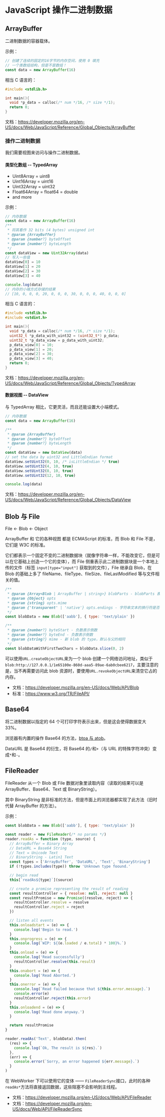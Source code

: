 # JavaScript 操作二进制数据

## ArrayBuffer

二进制数据的容器载体。

示例：

```js
// 创建了连续的固定的16字节的内存空间，使用 0 填充
// 一个类数组结构，但是不是数组！
const data = new ArrayBuffer(16)
```

相当 C 语言的：

```c
#include <stdlib.h>

int main(){
  void *p_data = calloc(/* num */16, /* size */1);
  return 0;
}
```

文档：https://developer.mozilla.org/en-US/docs/Web/JavaScript/Reference/Global_Objects/ArrayBuffer

### 操作二进制数据

我们需要视图来访问与操作二进制数据。

#### 类型化数组 -- TypedArray

- Uint8Array = uint8
- Uint16Array = uint16
- Uint32Array = uint32
- Float64Array = float64 = double
- and more

示例：

```js
// 内存数据
const data = new ArrayBuffer(16)
/**
 * 将其看作 32 bits (4 bytes) unsigned int
 * @param {ArrayBuffer}
 * @param {number?} byteOffset
 * @param {number?} byteLength
 */
const dataView = new Uint32Array(data)
// 写入一些值
dataView[0] = 10
dataView[1] = 20
dataView[2] = 30
dataView[3] = 40

console.log(data)
// 内存的小端方式存储的结果
// [10, 0, 0, 0, 20, 0, 0, 0, 30, 0, 0, 0, 40, 0, 0, 0]
```

相当 C 语言的：

```c
#include <stdlib.h>
#include <stdint.h>

int main(){
  void *p_data = calloc(/* num */16, /* size */1);
  uint32_t *p_data_with_uint32 = (uint32_t*) p_data;
  uint32_t *p_data_view = p_data_with_uint32;
  p_data_view[0] = 10;
  p_data_view[1] = 20;
  p_data_view[2] = 30;
  p_data_view[3] = 40;
  return 0;
}
```

文档：https://developer.mozilla.org/en-US/docs/Web/JavaScript/Reference/Global_Objects/TypedArray

#### 数据视图 -- DataView

与 TypedArray 相比，它更灵活，而且还能设置大小端模式。

```js
// 内存数据
const data = new ArrayBuffer(16)

/**
 * @param {ArrayBuffer}
 * @param {number?} byteOffset
 * @param {number?} byteLength
 */
const dataView = new DataView(data)
// set the data by uint32 and LittleEndian format
dataView.setUint32(0, 10, /* isLittleEndian */ true)
dataView.setUint32(4, 10, true)
dataView.setUint32(8, 10, true)
dataView.setUint32(12, 10, true)

console.log(data)
```

文档：https://developer.mozilla.org/en-US/docs/Web/JavaScript/Reference/Global_Objects/DataView

## Blob 与 File

File <- Blob <- Object

ArrayBuffer 和 它的各种视图 都是 ECMAScript 的标准，而 Blob 和 File 不是，它们是 W3C 的标准。

它们都表示一个固定不变的二进制数据块（就像字符串一样，不能改变它，但是可以在它基础上创造一个它的变体），而 File 侧重表示此二进制数据块是一个本地上传的文件（标签 `input[type="input"]` 获取到的文件），File 继承自 Blob，在 Blob 的基础上多了 fileName、fileType、fileSize、fileLastModified 等与文件相关的值。

```js
/**
 * @param {Array<Blob | ArrayBuffer | string>} blobParts - blobParts 表示一系列其他 Blob 对象、ArrayBuffer 或 字符串
 * @param {Object} opts
 * @param {string} opts.mime
 * @param {'transparent' | 'native'} opts.endings - 字符串文本的换行符是否要转换，transparent 表示不转换，native 转换到当前操作系统的换行符（其中，Windows = \r\n、Unix-like = \n、旧MacOS = \r）
 */
const blobData = new Blob(['aabb'], { type: 'text/plain' })

/**
 * @param {number?} byteStart - 负数表示倒数
 * @param {number?} byteEnd - 负数表示倒数
 * @param {string?} mime - 新 blob 的 type，默认与父的相同
 */
const blobDataWithFirstTwoChars = blobData.slice(0, 2)
```

可以使用`URL.createObjectURL`来为一个 blob 创建一个网络访问地址，类似于`blob:http://127.0.0.1/1e65100e-860d-aaa5-89ae-6ab0cbee6217`，主要注意的是，当不再需要访问此 blob 资源时，要使用`URL.revokeObjectURL`来清空它占的内存。

- 文档：https://developer.mozilla.org/en-US/docs/Web/API/Blob
- 标准：https://www.w3.org/TR/FileAPI/

## Base64

将二进制数据以指定的 64 个可打印字符表示出来，但是这会使得数据变大 33%。

浏览器有内置的操作 Base64 的方法，[btoa 与 atob](/articles/%E6%B5%8F%E8%A7%88%E5%99%A8%E6%8A%80%E6%9C%AF/APIs.md#btoa%20%E4%B8%8E%20atob)。

DataURL 是 Base64 的衍生，将 Base64 的`/`和`+`（与 URL 的特殊字符冲突）变成`*`和`-`。

## FileReader

FileReader 从一个 Blob 或 File 数据对象里读取内容（读取的结果可以是 ArrayBuffer、Base64、Text 或 BinaryString）。

其中 BinaryString 是非标准的方法，但是市面上的浏览器都实现了此方法（旧时代替 ArrayBuffer 的方法）。

示例：

```js
const blobData = new Blob(['aabb'], { type: 'text/plain' })

const reader = new FileReader(/* no params */)
reader.readAs = function (type, source) {
  // ArrayBuffer = Binary Array
  // DataURL = Base64 String
  // Text = Unicode Text
  // BinaryString - Latin1 Text
  const types = ['ArrayBuffer', 'DataURL', 'Text', 'BinaryString']
  if (!types.includes(type)) throw 'Unknown type foound.'

  // begin read
  this[`readAs${type}`](source)

  // create a promise representing the result of reading
  const resultController = { resolve: null, reject: null }
  const resultPromise = new Promise((resolve, reject) => {
    resultController.resolve = resolve
    resultController.reject = reject
  })

  // listen all events
  this.onloadstart = (e) => {
    console.log('Begin to read.')
  }
  this.onprogress = (e) => {
    console.log(`WIP: ${(e.loaded / e.total) * 100}%.`)
  }
  this.onload = (e) => {
    console.log('Read successfully')
    resultController.resolve(this.result)
  }
  this.onabort = (e) => {
    console.log('Read Aborted.')
  }
  this.onerror = (e) => {
    console.log(`Read failed because that ${this.error.message}.`)
    console.error(e)
    resultController.reject(this.error)
  }
  this.onloadend = (e) => {
    console.log('Read done anyway.')
  }

  return resultPromise
}

reader.readAs('Text', blobData).then(
  (res) => {
    console.log(`Ok, The result is ${res}.`)
  },
  (err) => {
    console.error(`Sorry, an error happened ${err.message}.`)
  }
)
```

在 WebWorker 下可以使用它的变体 —— `FileReaderSync`接口，此时的各种`readAs*`方法将直接返回数据，这些阻塞不会影响到主线程。

- 文档：https://developer.mozilla.org/en-US/docs/Web/API/FileReader
- 文档：https://developer.mozilla.org/en-US/docs/Web/API/FileReaderSync
